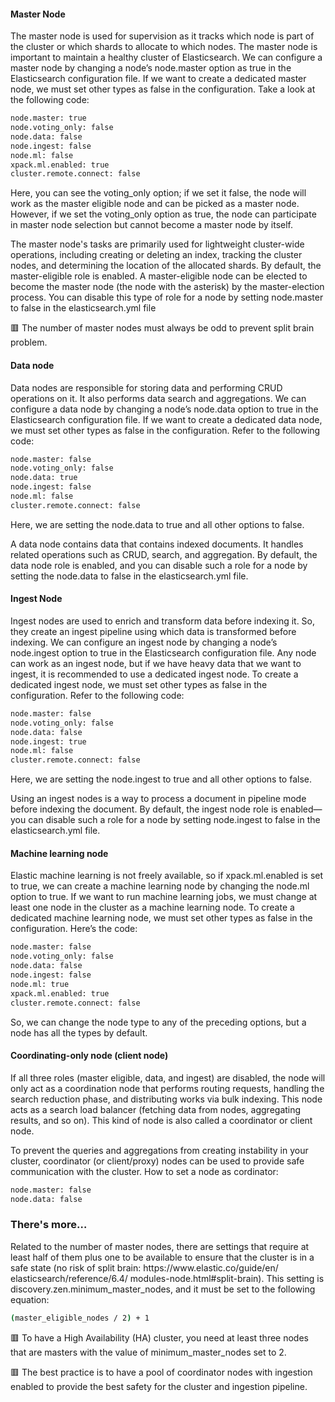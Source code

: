 #### Master Node
The master node is used for supervision as it tracks which node is part of
the cluster or which shards to allocate to which nodes. The master node is
important to maintain a healthy cluster of Elasticsearch. We can configure a
master node by changing a node’s node.master option as true in the
Elasticsearch configuration file. If we want to create a dedicated master
node, we must set other types as false in the configuration. Take a look at
the following code:
```sh
node.master: true
node.voting_only: false
node.data: false
node.ingest: false
node.ml: false
xpack.ml.enabled: true
cluster.remote.connect: false
```

Here, you can see the voting_only option; if we set it false, the node will
work as the master eligible node and can be picked as a master node.
However, if we set the voting_only option as true, the node can participate
in master node selection but cannot become a master node by itself.

The master node's tasks are primarily used for lightweight
cluster-wide operations, including creating or deleting an index, tracking the
cluster nodes, and determining the location of the allocated shards. By default,
the master-eligible role is enabled. A master-eligible node can be elected to
become the master node (the node with the asterisk) by the master-election
process. You can disable this type of role for a node by setting node.master to
false in the elasticsearch.yml file

🟥 The number of master nodes must always be odd to prevent split brain problem.

#### Data node
Data nodes are responsible for storing data and performing CRUD
operations on it. It also performs data search and aggregations. We can
configure a data node by changing a node’s node.data option to true in the
Elasticsearch configuration file. If we want to create a dedicated data node,
we must set other types as false in the configuration. Refer to the following
code:
```sh
node.master: false
node.voting_only: false
node.data: true
node.ingest: false
node.ml: false
cluster.remote.connect: false
```
Here, we are setting the node.data to true and all other options to false.

A data node contains data that contains indexed documents. It
handles related operations such as CRUD, search, and aggregation. By default,
the data node role is enabled, and you can disable such a role for a node by
setting the node.data to false in the elasticsearch.yml file.

#### Ingest Node
Ingest nodes are used to enrich and transform data before indexing it. So,
they create an ingest pipeline using which data is transformed before
indexing. We can configure an ingest node by changing a node’s
node.ingest option to true in the Elasticsearch configuration file. Any
node can work as an ingest node, but if we have heavy data that we want to
ingest, it is recommended to use a dedicated ingest node. To create a
dedicated ingest node, we must set other types as false in the configuration.
Refer to the following code:
```sh
node.master: false
node.voting_only: false
node.data: false
node.ingest: true
node.ml: false
cluster.remote.connect: false
```
Here, we are setting the node.ingest to true and all other options to false.

Using an ingest nodes is a way to process a document in pipeline
mode before indexing the document. By default, the ingest node role is
enabled—you can disable such a role for a node by setting node.ingest to
false in the elasticsearch.yml file.

#### Machine learning node
Elastic machine learning is not freely available, so if xpack.ml.enabled is
set to true, we can create a machine learning node by changing the node.ml
option to true. If we want to run machine learning jobs, we must change at
least one node in the cluster as a machine learning node. To create a
dedicated machine learning node, we must set other types as false in the
configuration. Here’s the code:
```sh
node.master: false
node.voting_only: false
node.data: false
node.ingest: false
node.ml: true
xpack.ml.enabled: true
cluster.remote.connect: false
```
So, we can change the node type to any of the preceding options, but a node
has all the types by default.

#### Coordinating-only node (client node)
If all three roles (master eligible, data, and ingest) are
disabled, the node will only act as a coordination node that performs routing
requests, handling the search reduction phase, and distributing works via bulk
indexing.
This node acts as a search load balancer (fetching data
from nodes, aggregating results, and so on). This kind of
node is also called a coordinator or client node.

To prevent the queries and aggregations from creating instability in your
cluster, coordinator (or client/proxy) nodes can be used to provide safe
communication with the cluster.
How to set a node as cordinator:
```sh
node.master: false
node.data: false
```

### There's more…
Related to the number of master nodes, there are settings that require at least half of
them plus one to be available to ensure that the cluster is in a safe state (no risk of
split brain: https:/​/​www.​elastic.​co/​guide/​en/​elasticsearch/​reference/​6.​4/
modules-​node.​html#split-​brain). This setting is discovery.zen.minimum_master_nodes, and it must be set to the following equation:
```sh
(master_eligible_nodes / 2) + 1
```
🟥 To have a High Availability (HA) cluster, you need at least three nodes that are masters with the value of minimum_master_nodes set to 2.

🟥 The best practice is to have a pool of coordinator nodes with ingestion enabled to
provide the best safety for the cluster and ingestion pipeline.
